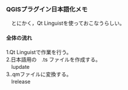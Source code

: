 ### QGISプラグイン日本語化メモ  
　とにかく，Qt Linguistを使っておこなうらしい。  
 
#### 全体の流れ  
1.Qt Linguistで作業を行う。  
2.日本語用の　.ts ファイルを作成する。  
　lupdate  
3..qmファイルに変換する。  
　lrelease  
